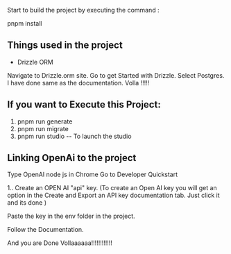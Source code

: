 Start to build the project by executing the command : 

pnpm install 

## Things used in the project 

- Drizzle ORM 


Navigate to Drizzle.orm site. 
Go to get Started with Drizzle. 
Select Postgres. 
I have done same as the documentation. Volla !!!!!


## If you want to Execute this Project: 
1. pnpm run generate
2. pnpm run migrate
3. pnpm run studio -- To launch the studio

## Linking OpenAi to the project

Type OpenAI node js in Chrome
Go to Developer Quickstart 

1.. Create an OPEN AI "api" key.
(To create an Open AI key you will get an option in the Create and Export an API key documentation tab. Just click it and its done )

Paste the key in the env folder in the project. 

Follow the Documentation. 

And you are Done Vollaaaaaa!!!!!!!!!!!!
